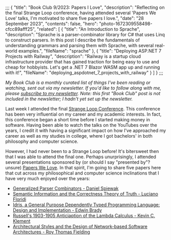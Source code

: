 ;;;
{
	"title": "Book Club 9/2023: Papers I Love",
	"description": "Reflecting on the final Strange Loop conference, having attended several 'Papers We Love' talks, I'm motivated to share five papers I love.",
	"date": "28 September 2023",
	"contents": false,
	"hero": "photo-1672309558498-cfcc89afff25",
    "related": [
		{ "title": "An Introduction to Sprache", "description": "Sprache is a parser-combinator library for C# that uses Linq to construct parsers. In this post I describe the fundamentals of understanding grammars and parsing them with Sprache, with several real-world examples.", "fileName": "sprache" },
        { "title": "Deploying ASP.NET 7 Projects with Railway", "description": "Railway is a startup cloud infrastructure provider that has gained traction for being easy to use and cheap for hobbyists. Let's get a .NET 7 Blazor WASM app up and running with it!", "fileName": "deploying_aspdotnet_7_projects_with_railway" }
    ]
}
;;;

_My Book Club is a monthly curated list of things I've been reading or watching, sent out via my newsletter. If you'd like to follow along with me, please [subscribe to my newsletter](https://buttondown.email/ianwold). Note: this first "Book Club" post is not included in the newsletter; I hadn't yet set up the newsletter._

Last week I attended the final [Strange Loop Conference](https://thestrangeloop.com/). This conference has been very influential on my career and my academic interests. In fact, this conference began a short time before I started making money in software. Having been able to watch the talks on the YouTubes over the years, I credit it with having a significant impact on how I've approached my career as well as my studies in college, where I got bachelors' in both philosophy and computer science.

However, I had never been to a Strange Loop before! It's bitersweet then that I was able to attend the final one. Perhaps unurprisingly, I attended several presentations sponsored by (or should I say "presented by"? unsure) [Papers We Love](https://paperswelove.org/). In that spirit, I'm going to share five papers here that cut across my philosophical and computer science inclinations that I have very much enjoyed over the years:

* [Generalized Parser Combinators - Daniel Spiewak](https://dinhe.net/~aredridel/.notmine/PDFs/Parsing/SPIEWAK%2C%20Daniel%20%282010%29%20-%20Generalized%20Parser%20Combinators.pdf)
* [Semantic Information and the Correctness Theory of Truth - Luciano Floridi](https://philpapers.org/archive/FLOSIA-5.pdf)
* [Idris, a General Purpose Dependently Typed Programming Language: Design and Implementation - Edwin Brady](https://www.type-driven.org.uk/edwinb/papers/impldtp.pdf)
* [Russell's 1903-1905 Anticiaption of the Lambda Calculus - Kevin C. Klement](https://people.umass.edu/klement/lambda.pdf)
* [Architectural Styles and the Design of Network-based Software Architectures - Roy Thomas Fielding](https://ics.uci.edu/~fielding/pubs/dissertation/top.htm)
